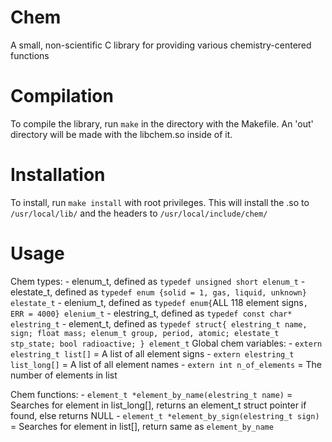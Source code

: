 # Chem
A small, non-scientific C library for providing various chemistry-centered functions

# Compilation
To compile the library, run `make` in the directory with the Makefile. An 'out' directory will be made with the libchem.so inside of it.

# Installation
To install, run `make install` with root privileges. This will install the .so to `/usr/local/lib/` and the headers to `/usr/local/include/chem/`

# Usage
Chem types:
    - elenum_t, defined as `typedef unsigned short elenum_t`
    - elestate_t, defined as `typedef enum {solid = 1, gas, liquid, unknown} elestate_t`
    - elenium_t, defined as `typedef enum{`ALL 118 element signs`, ERR = 4000} elenium_t`
    - elestring_t, defined as `typedef const char* elestring_t`
    - element_t, defined as `typedef struct{
                                    elestring_t name, sign;
                                    float mass;
                                    elenum_t group, period, atomic;
                                    elestate_t stp_state;
                                    bool radioactive;
                                    } element_t`
Global chem variables:
    - `extern elestring_t list[]` = A list of all element signs
    - `extern elestring_t list_long[]` = A list of all element names
    - `extern int n_of_elements` = The number of elements in list

Chem functions: 
      - `element_t *element_by_name(elestring_t name)` = Searches for element in list_long[], returns an element_t struct pointer if found, else returns NULL
      - `element_t *element_by_sign(elestring_t sign)` = Searches for element in list[], return same as `element_by_name`
